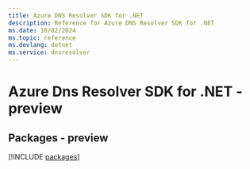 ```yaml
---
title: Azure DNS Resolver SDK for .NET
description: Reference for Azure DNS Resolver SDK for .NET
ms.date: 10/02/2024
ms.topic: reference
ms.devlang: dotnet
ms.service: dnsresolver
---
```

# Azure Dns Resolver SDK for .NET - preview
## Packages - preview
[!INCLUDE [packages](dns-resolver-index.md)]